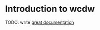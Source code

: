 # Introduction to wcdw

TODO: write [great documentation](http://jacobian.org/writing/great-documentation/what-to-write/)

